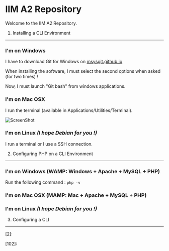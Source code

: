 IIM A2 Repository
=================

Welcome to the IIM A2 Repository.

1) Installing a CLI Environment
-------------------------------

### I'm on Windows

I have to download Git for Windows on [msysgit.github.io][1]

When installing the software, I must select the second options when asked (for two times) !

Now, I must launch "Git bash" from windows applications.

### I'm on Mac OSX

I run the terminal (available in Applications/Utilities/Terminal).

![ScreenShot][101]

### I'm on Linux *(I hope Debian for you !)*

I run a terminal or I use a SSH connection.

2) Configuring PHP on a CLI Environment
---------------------------------------

### I'm on Windows (WAMP: Windows + Apache + MySQL + PHP)

Run the following command : `php -v`

### I'm on Mac OSX (MAMP: Mac + Apache + MySQL + PHP)

### I'm on Linux *(I hope Debian for you !)*



3) Configuring a CLI
--------------------



[1]:  http://msysgit.github.io/
[2]:

[101]: https://raw.github.com/Irvyne/IIM_A2/master/Resources/img/terminal-mac.png
[102]: